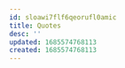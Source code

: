 ```yaml
---
id: sloawi7flf6qeorufl0amic
title: Quotes
desc: ''
updated: 1685574768113
created: 1685574768113
---
```

